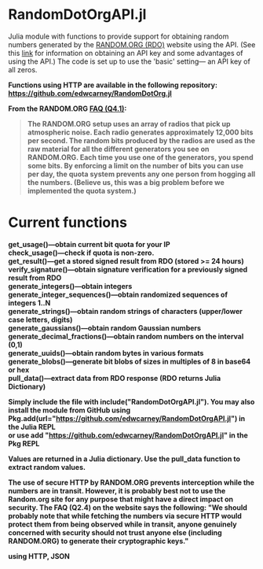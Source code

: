 # RandomDotOrgAPI.jl

Julia module with functions to provide support for obtaining random numbers generated by the <a href="https://random.org">RANDOM.ORG (RDO)</a> website using the API. (See this <a href="https://api.random.org/api-keys">link</a> for information on obtaining an API key and some advantages of using the API.) The code is set up to use the 'basic' setting&mdash;
an API key of all zeros.

<b>Functions using HTTP are available in the following repository: https://github.com/edwcarney/RandomDotOrg.jl

From the RANDOM.ORG <a href="https://www.random.org/faq">FAQ (Q4.1)</a>:
<blockquote>The RANDOM.ORG setup uses an array of radios that pick up atmospheric noise. Each radio generates approximately 12,000 bits per second. The random bits produced by the radios are used as the raw material for all the different generators you see on RANDOM.ORG. Each time you use one of the generators, you spend some bits. By enforcing a limit on the number of bits you can use per day, the quota system prevents any one person from hogging all the numbers. (Believe us, this was a big problem before we implemented the quota system.)</blockquote>

# Current functions
<b>get_usage()</b>&mdash;obtain current bit quota for your IP<br>
<b>check_usage()</b>&mdash;check if quota is non-zero.<br>
<b>get_result()</b>&mdash;get a stored signed result from RDO (stored >= 24 hours)<br>
<b>verify_signature()</b>&mdash;obtain signature verification for a previously signed result from RDO<br>
<b>generate_integers()</b>&mdash;obtain integers<br>
<b>generate_integer_sequences()</b>&mdash;obtain randomized sequences of integers 1..N<br>
<b>generate_strings()</b>&mdash;obtain random strings of characters (upper/lower case letters, digits)<br>
<b>generate_gaussians()</b>&mdash;obtain random Gaussian numbers<br>
<b>generate_decimal_fractions()</b>&mdash;obtain random numbers on the interval (0,1)<br>
<b>generate_uuids()</b>&mdash;obtain random bytes in various formats<br>
<b>generate_blobs()</b>&mdash;generate bit blobs of sizes in multiples of 8 in base64 or hex<br>
<b>pull_data()</b>&mdash;extract data from RDO response (RDO returns Julia Dictionary)

Simply include the file with <b>include("RandomDotOrgAPI.jl")</b>. You may also install the module from GitHub using<br>
Pkg.add(url="https://github.com/edwcarney/RandomDotOrgAPI.jl") in the Julia REPL<br>
or use add "https://github.com/edwcarney/RandomDotOrgAPI.jl" in the Pkg REPL<br>

Values are returned in a Julia dictionary. Use the <b>pull_data</b> function to extract random values.

The use of secure HTTP by RANDOM.ORG prevents interception while the numbers are in transit. However, it is probably best not to use the Random.org site for any purpose that might have a direct impact on security. The FAQ (Q2.4) on the website says the following: "We should probably note that while fetching the numbers via secure HTTP would protect them from being observed while in transit, anyone genuinely concerned with security should not trust anyone else (including RANDOM.ORG) to generate their cryptographic keys."

using HTTP, JSON
